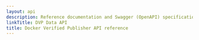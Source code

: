 ```yaml
---
layout: api
description: Reference documentation and Swagger (OpenAPI) specification for the Docker Verified Publisher API.
linkTitle: DVP Data API
title: Docker Verified Publisher API reference
---
```

